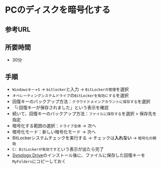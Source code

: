 # PCのディスクを暗号化する

## 参考URL

## 所要時間

- 30分

## 手順

- `Windowsキー`+`S` → `bitlocker`と入力 → `BitLockerの管理`を選択
- `オペレーティングシステムドライブ`の`BitLockerを有効にする`を選択
- 回復キーのバックアップ方法：`クラウドドメインアカウントに保存する`を選択
- 「:information_source: 回復キーが保存されました」という表示を確認
- 続いて、回復キーのバックアップ方法：`ファイルに保存する`を選択 > 保存先を指定
- 暗号化する範囲の選択：`ドライブ全体` → 次へ
- 暗号化モード：新しい暗号化モード → 次へ
- BitLockerシステムチェックを実行する → チェックは**入れない** → `暗号化の開始`
- `C: BitLockerが有効です`という表示が出たら完了
- [Synology Drive](pc-synologydrive.md)のインストール後に、ファイルに保存した回復キーを`MyFolders`にコピーしておく

